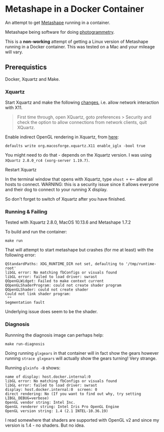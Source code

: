 # Metashape in a Docker Container

An attempt to get [Metashape](https://www.agisoft.com) running in a container.

Metashape being software for doing [photogrammetry](https://en.wikipedia.org/wiki/Photogrammetry).

This is a **non-working** attempt of getting a Linux version of Metashape running in a Docker container. This was tested on a Mac and your mileage will vary.

## Prerequistics

Docker, Xquartz and Make.

### Xquartz

Start Xquartz and make the following [changes](https://www.sicpers.info/2020/10/running-linux-gui-apps-under-macos-using-docker/), i.e. allow network interaction with X11.

> First time through, open XQuartz, goto preferences > Security and check the option to allow connections from network clients, quit XQuartz.

Enable indirect OpenGL rendering in Xquartz, from [here](https://services.dartmouth.edu/TDClient/1806/Portal/KB/ArticleDet?ID=89669):

```
defaults write org.macosforge.xquartz.X11 enable_iglx -bool true
```

You might need to do that - depends on the Xquartz version. I was using `XQuartz 2.8.0_rc4 (xorg-server 1.19.7)`.

Restart Xquartz

In the terminal window that opens with Xquartz, type `xhost +` <-- allow all hosts to connect. WARNING: this is a security issue since it allows everyone and their dog to connect to your running X display.

So don't forget to switch of Xquartz after you have finished.

### Running & Failing

Tested with Xquartz 2.8.0, MacOS 10.13.6 and Metashape 1.7.2

To build and run the container:

```
make run
```

That will attempt to start metashape but crashes (for me at least) with the following error:

```
QStandardPaths: XDG_RUNTIME_DIR not set, defaulting to '/tmp/runtime-root'
libGL error: No matching fbConfigs or visuals found
libGL error: failed to load driver: swrast
QOpenGLWidget: Failed to make context current
QOpenGLShaderProgram: could not create shader program
QOpenGLShader: could not create shader
Could not link shader program:
 ""
Segmentation fault
```

Underlying issue does seem to be the shader.

### Diagnosis

Runnning the diagnosis image can perhaps help:

```
make run-diagnosis
```

Doing running `glxgears` in that container will in fact show the gears however running `strace glxgears` will actually show the gears turning! Very strange.

Running `glxinfo -B` shows:

```
name of display: host.docker.internal:0
libGL error: No matching fbConfigs or visuals found
libGL error: failed to load driver: swrast
display: host.docker.internal:0  screen: 0
direct rendering: No (If you want to find out why, try setting LIBGL_DEBUG=verbose)
OpenGL vendor string: Intel Inc.
OpenGL renderer string: Intel Iris Pro OpenGL Engine
OpenGL version string: 1.4 (2.1 INTEL-10.36.19)
```

I read somewhere that shaders are supported with OpenGL v2 and since my version is 1.4 - no shaders. But no idea.
